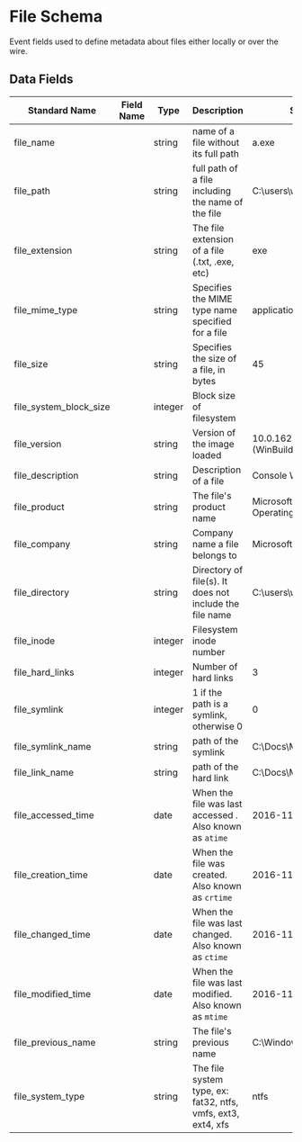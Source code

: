 # File Schema
Event fields used to define metadata about files either locally or over the wire.

## Data Fields
|Standard Name|Field Name|Type|Description|Sample Value|
|---|---|---|---|---|
|file_name||string|name of a file without its full path|a.exe|
|file_path||string|full path of a file including the name of the file|C:\users\wardog\z.exe|
|file_extension||string|The file extension of a file (.txt, .exe, etc)|exe|
|file_mime_type||string|Specifies the MIME type name specified for a file|application/msword|
|file_size||string|Specifies the size of a file, in bytes|45|
|file_system_block_size||integer|Block size of filesystem||
|file_version||string|Version of the image loaded|10.0.16299.15 (WinBuild.160101.0800)|
|file_description||string|Description of a file|Console Window Host|
|file_product||string|The file's product name|Microsoft® Windows® Operating System|
|file_company||string|Company name a file belongs to|Microsoft Corporation|
|file_directory||string|Directory of file(s). It does not include the file name|C:\users\wardog\|
|file_inode||integer|Filesystem inode number||
|file_hard_links||integer|Number of hard links|3|
|file_symlink||integer|1 if the path is a symlink, otherwise 0|0|
|file_symlink_name||string|path of the symlink|C:\Docs\My.exe|
|file_link_name||string|path of the hard link|C:\Docs\My.exe|
|file_accessed_time||date|When the file was last accessed . Also known as `atime`|2016-11-25 18:21:47|
|file_creation_time||date|When the file was created. Also known as `crtime`|2016-11-25 18:21:47|
|file_changed_time||date|When the file was last changed. Also known as `ctime`|2016-11-25 18:21:47|
|file_modified_time||date|When the file was last modified. Also known as `mtime`|2016-11-25 18:21:47|
|file_previous_name||string|The file's previous name|C:\\Windows\system32\cmd.exe|
|file_system_type||string|The file system type, ex:  fat32, ntfs, vmfs, ext3, ext4, xfs|ntfs|